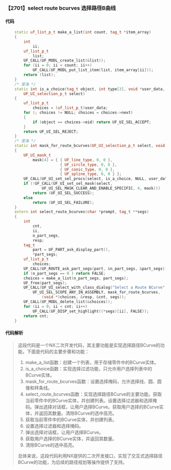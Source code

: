 ### 【2701】select route bcurves 选择路径B曲线

#### 代码

```cpp
    static uf_list_p_t make_a_list(int count, tag_t *item_array)  
    {  
        int  
            ii;  
        uf_list_p_t  
            list;  
        UF_CALL(UF_MODL_create_list(&list));  
        for (ii = 0; ii < count; ii++)  
            UF_CALL(UF_MODL_put_list_item(list, item_array[ii]));  
        return (list);  
    }  
    /* 里海 */  
    static int is_a_choice(tag_t object, int type[3], void *user_data,  
        UF_UI_selection_p_t select)  
    {  
        uf_list_p_t  
            choices = (uf_list_p_t)user_data;  
        for (; choices != NULL; choices = choices->next)  
        {  
            if (object == choices->eid) return UF_UI_SEL_ACCEPT;  
        }  
        return UF_UI_SEL_REJECT;  
    }  
    /* 里海 */  
    static int mask_for_route_bcurves(UF_UI_selection_p_t select, void *user_data)  
    {  
        UF_UI_mask_t  
            mask[4] = { { UF_line_type, 0, 0 },  
                        { UF_circle_type, 0, 0 },  
                        { UF_conic_type, 0, 0 },  
                        { UF_spline_type, 0, 0 } };  
        UF_CALL(UF_UI_set_sel_procs(select, is_a_choice, NULL, user_data));  
        if (!UF_CALL(UF_UI_set_sel_mask(select,  
                UF_UI_SEL_MASK_CLEAR_AND_ENABLE_SPECIFIC, 4, mask)))  
            return (UF_UI_SEL_SUCCESS);  
        else  
            return (UF_UI_SEL_FAILURE);  
    }  
    extern int select_route_bcurves(char *prompt, tag_t **segs)  
    {  
        int  
            cnt,  
            ii,  
            n_part_segs,  
            resp;  
        tag_t  
            part = UF_PART_ask_display_part(),  
            *part_segs;  
        uf_list_p_t  
            choices;  
        UF_CALL(UF_ROUTE_ask_part_segs(part, &n_part_segs, &part_segs));  
        if (n_part_segs == 0 ) return FALSE;  
        choices = make_a_list(n_part_segs, part_segs);  
        UF_free(part_segs);  
        UF_CALL(UF_UI_select_with_class_dialog("Select a Route BCurve", prompt,  
            UF_UI_SEL_SCOPE_ANY_IN_ASSEMBLY, mask_for_route_bcurves,  
                (void *)choices, &resp, &cnt, segs));  
        UF_CALL(UF_MODL_delete_list(&choices));  
        for (ii = 0; ii < cnt; ii++)  
            UF_CALL(UF_DISP_set_highlight((*segs)[ii], FALSE));  
        return cnt;  
    }

```

#### 代码解析

> 这段代码是一个NX二次开发代码，其主要功能是实现选择路径BCurve的功能。下面是代码的主要步骤和功能：
>
> 1. make_a_list函数：创建一个列表，用于存储零件中的BCurve实体。
> 2. is_a_choice函数：实现选择过滤功能，只允许用户选择列表中的BCurve实体。
> 3. mask_for_route_bcurves函数：设置选择掩码，允许选择线、圆、圆锥和样条线。
> 4. select_route_bcurves函数：实现选择路径BCurve的主要功能。获取当前零件中的BCurve实体，并创建列表。设置选择过滤器和选择掩码。弹出选择对话框，让用户选择BCurve。获取用户选择的BCurve实体，并返回其数量。清除BCurve的选中高亮。
> 5. 获取当前零件中的BCurve实体，并创建列表。
> 6. 设置选择过滤器和选择掩码。
> 7. 弹出选择对话框，让用户选择BCurve。
> 8. 获取用户选择的BCurve实体，并返回其数量。
> 9. 清除BCurve的选中高亮。
>
> 总体来说，这段代码利用NX提供的二次开发接口，实现了交互式选择路径BCurve的功能，为后续的路径规划等操作提供了支持。
>
